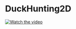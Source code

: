 # DuckHunting2D


[![Watch the video](https://img.youtube.com/vi/Ayw6Lybx-s8/0.jpg)](https://youtu.be/Ayw6Lybx-s8)
